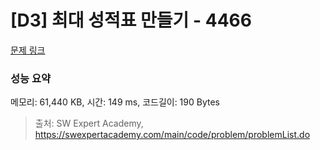 # [D3] 최대 성적표 만들기 - 4466 

[문제 링크](https://swexpertacademy.com/main/code/problem/problemDetail.do?contestProbId=AWOUfCJ6qVMDFAWg) 

### 성능 요약

메모리: 61,440 KB, 시간: 149 ms, 코드길이: 190 Bytes



> 출처: SW Expert Academy, https://swexpertacademy.com/main/code/problem/problemList.do